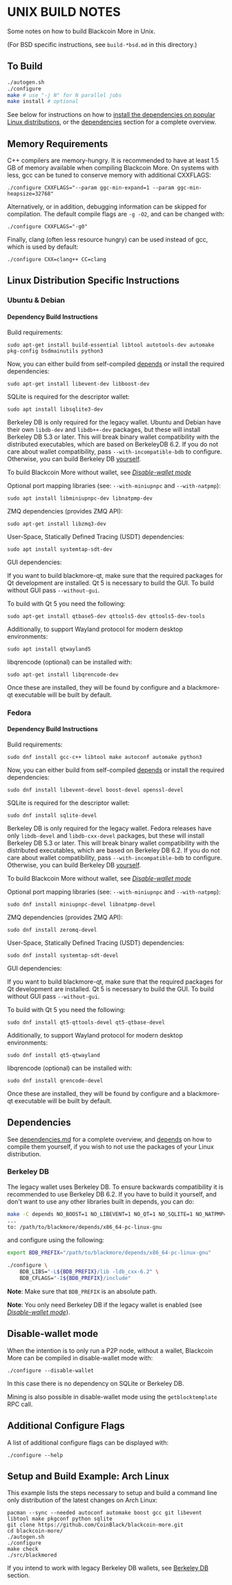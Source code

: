 UNIX BUILD NOTES
====================
Some notes on how to build Blackcoin More in Unix.

(For BSD specific instructions, see `build-*bsd.md` in this directory.)

To Build
---------------------

```bash
./autogen.sh
./configure
make # use "-j N" for N parallel jobs
make install # optional
```

See below for instructions on how to [install the dependencies on popular Linux
distributions](#linux-distribution-specific-instructions), or the
[dependencies](#dependencies) section for a complete overview.

## Memory Requirements

C++ compilers are memory-hungry. It is recommended to have at least 1.5 GB of
memory available when compiling Blackcoin More. On systems with less, gcc can be
tuned to conserve memory with additional CXXFLAGS:


    ./configure CXXFLAGS="--param ggc-min-expand=1 --param ggc-min-heapsize=32768"

Alternatively, or in addition, debugging information can be skipped for compilation. The default compile flags are
`-g -O2`, and can be changed with:

    ./configure CXXFLAGS="-g0"

Finally, clang (often less resource hungry) can be used instead of gcc, which is used by default:

    ./configure CXX=clang++ CC=clang

## Linux Distribution Specific Instructions

### Ubuntu & Debian

#### Dependency Build Instructions

Build requirements:

    sudo apt-get install build-essential libtool autotools-dev automake pkg-config bsdmainutils python3

Now, you can either build from self-compiled [depends](#dependencies) or install the required dependencies:

    sudo apt-get install libevent-dev libboost-dev

SQLite is required for the descriptor wallet:

    sudo apt install libsqlite3-dev

Berkeley DB is only required for the legacy wallet. Ubuntu and Debian have their own `libdb-dev` and `libdb++-dev` packages,
but these will install Berkeley DB 5.3 or later. This will break binary wallet compatibility with the distributed
executables, which are based on BerkeleyDB 6.2. If you do not care about wallet compatibility, pass
`--with-incompatible-bdb` to configure. Otherwise, you can build Berkeley DB [yourself](#berkeley-db).

To build Blackcoin More without wallet, see [*Disable-wallet mode*](#disable-wallet-mode)

Optional port mapping libraries (see: `--with-miniupnpc` and `--with-natpmp`):

    sudo apt install libminiupnpc-dev libnatpmp-dev

ZMQ dependencies (provides ZMQ API):

    sudo apt-get install libzmq3-dev

User-Space, Statically Defined Tracing (USDT) dependencies:

    sudo apt install systemtap-sdt-dev

GUI dependencies:

If you want to build blackmore-qt, make sure that the required packages for Qt development
are installed. Qt 5 is necessary to build the GUI.
To build without GUI pass `--without-gui`.

To build with Qt 5 you need the following:

    sudo apt-get install qtbase5-dev qttools5-dev qttools5-dev-tools

Additionally, to support Wayland protocol for modern desktop environments:

    sudo apt install qtwayland5

libqrencode (optional) can be installed with:

    sudo apt-get install libqrencode-dev

Once these are installed, they will be found by configure and a blackmore-qt executable will be
built by default.


### Fedora

#### Dependency Build Instructions

Build requirements:

    sudo dnf install gcc-c++ libtool make autoconf automake python3

Now, you can either build from self-compiled [depends](#dependencies) or install the required dependencies:

    sudo dnf install libevent-devel boost-devel openssl-devel

SQLite is required for the descriptor wallet:

    sudo dnf install sqlite-devel

Berkeley DB is only required for the legacy wallet. Fedora releases have only `libdb-devel` and `libdb-cxx-devel` packages, but these will install
Berkeley DB 5.3 or later. This will break binary wallet compatibility with the distributed executables, which
are based on Berkeley DB 6.2. If you do not care about wallet compatibility,
pass `--with-incompatible-bdb` to configure. Otherwise, you can build Berkeley DB [yourself](#berkeley-db).

To build Blackcoin More without wallet, see [*Disable-wallet mode*](#disable-wallet-mode)

Optional port mapping libraries (see: `--with-miniupnpc` and `--with-natpmp`):

    sudo dnf install miniupnpc-devel libnatpmp-devel

ZMQ dependencies (provides ZMQ API):

    sudo dnf install zeromq-devel

User-Space, Statically Defined Tracing (USDT) dependencies:

    sudo dnf install systemtap-sdt-devel

GUI dependencies:

If you want to build blackmore-qt, make sure that the required packages for Qt development
are installed. Qt 5 is necessary to build the GUI.
To build without GUI pass `--without-gui`.

To build with Qt 5 you need the following:

    sudo dnf install qt5-qttools-devel qt5-qtbase-devel

Additionally, to support Wayland protocol for modern desktop environments:

    sudo dnf install qt5-qtwayland

libqrencode (optional) can be installed with:

    sudo dnf install qrencode-devel

Once these are installed, they will be found by configure and a blackmore-qt executable will be
built by default.

## Dependencies

See [dependencies.md](dependencies.md) for a complete overview, and
[depends](/depends/README.md) on how to compile them yourself, if you wish to
not use the packages of your Linux distribution.

### Berkeley DB

The legacy wallet uses Berkeley DB. To ensure backwards compatibility it is
recommended to use Berkeley DB 6.2. If you have to build it yourself, and don't
want to use any other libraries built in depends, you can do:
```bash
make -C depends NO_BOOST=1 NO_LIBEVENT=1 NO_QT=1 NO_SQLITE=1 NO_NATPMP=1 NO_UPNP=1 NO_ZMQ=1 NO_USDT=1
...
to: /path/to/blackmore/depends/x86_64-pc-linux-gnu
```
and configure using the following:
```bash
export BDB_PREFIX="/path/to/blackmore/depends/x86_64-pc-linux-gnu"

./configure \
    BDB_LIBS="-L${BDB_PREFIX}/lib -ldb_cxx-6.2" \
    BDB_CFLAGS="-I${BDB_PREFIX}/include"
```

**Note**: Make sure that `BDB_PREFIX` is an absolute path.

**Note**: You only need Berkeley DB if the legacy wallet is enabled (see [*Disable-wallet mode*](#disable-wallet-mode)).

Disable-wallet mode
--------------------
When the intention is to only run a P2P node, without a wallet, Blackcoin More can
be compiled in disable-wallet mode with:

    ./configure --disable-wallet

In this case there is no dependency on SQLite or Berkeley DB.

Mining is also possible in disable-wallet mode using the `getblocktemplate` RPC call.

Additional Configure Flags
--------------------------
A list of additional configure flags can be displayed with:

    ./configure --help


Setup and Build Example: Arch Linux
-----------------------------------
This example lists the steps necessary to setup and build a command line only distribution of the latest changes on Arch Linux:

    pacman --sync --needed autoconf automake boost gcc git libevent libtool make pkgconf python sqlite
    git clone https://github.com/CoinBlack/blackcoin-more.git
    cd blackcoin-more/
    ./autogen.sh
    ./configure
    make check
    ./src/blackmored

If you intend to work with legacy Berkeley DB wallets, see [Berkeley DB](#berkeley-db) section.
